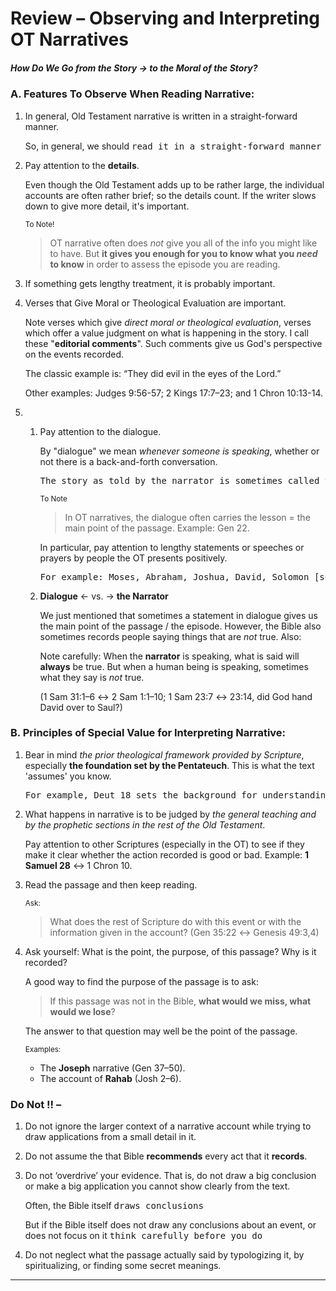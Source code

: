 
# Review – Observing and Interpreting OT Narratives

##### How Do We Go from the Story → to the Moral of the Story?

### A. Features To Observe When Reading Narrative:

1. In general, Old Testament narrative is written in a straight-forward manner.

   So, in general, we should <samp>read it in a straight-forward manner</samp>

2. Pay attention to the **details**.

   Even though the Old Testament adds up to be rather large, the individual accounts are often rather brief; so the details count. If the writer slows down to give more detail, it's important.

   <sub>To Note!</sub>
   > OT narrative often does _not_ give you all of the info you might like to have.
   But **it gives you enough for you to know what you _need_ to know** in order to assess the episode you are reading.

3. If something gets lengthy treatment, it is probably important.

4. Verses that Give Moral or Theological Evaluation are important.

   Note verses which give _direct moral or theological evaluation_, verses which offer a value judgment on what is happening in the story. I call these "**editorial comments**". Such comments give us God's perspective on the events recorded.

   The classic example is: “They did evil in the eyes of the Lord.”

   Other examples: Judges 9:56-57; 2 Kings 17:7–23; and 1 Chron 10:13-14.

5. 1. Pay attention to the dialogue.

      By "dialogue" we mean _whenever someone is speaking_, whether or not there is a back-and-forth conversation.

      <pre>The story as told by the narrator is sometimes called the "narrative proper."</pre>

      <sub>To Note</sub>
      > In OT narratives, the dialogue often carries the lesson = the main point of the passage. Example: Gen 22.

      In particular, pay attention to lengthy statements or speeches or prayers by people the OT presents positively.

      <pre>For example: Moses, Abraham, Joshua, David, Solomon [sometimes ☹️], king Josiah, Joseph, Daniel, Ezra, Nehemiah. Note, however: Just because a person is a main character in an episode does not guarantee that the OT is presenting them positively.</pre>

   2. **Dialogue** ← vs. → **the Narrator**

      We just mentioned that sometimes a statement in dialogue gives us the main point of the passage / the episode. However, the Bible also sometimes records people saying things that are _not_ true. Also:

      Note carefully: When the **narrator** is speaking, what is said will **always** be true. But when a human being is speaking, sometimes what they say is _not_ true.

      (1 Sam 31:1–6 ↔ 2 Sam 1:1–10; 1 Sam 23:7 ↔ 23:14, did God hand David over to Saul?)

### B. Principles of Special Value for Interpreting Narrative:

1. Bear in mind _the prior theological framework provided by Scripture_, especially **the foundation set by the Pentateuch**. This is what the text 'assumes' you know.

   <pre>For example, Deut 18 sets the background for understanding 1 Sam 28; + see below.</pre>

2. What happens in narrative is to be judged by _the general teaching and by the prophetic sections in the rest of the Old Testament_.

   Pay attention to other Scriptures (especially in the OT) to see if they make it clear whether the action recorded is good or bad. Example: **1 Samuel 28** ↔ 1 Chron 10.

3. Read the passage and then keep reading.

   <sub>Ask:</sub>
   > What does the rest of Scripture do with this event or with the information given in the account? (Gen 35:22 ↔ Genesis 49:3,4)

4. Ask yourself: What is the point, the purpose, of this passage? Why is it recorded?

   A good way to find the purpose of the passage is to ask:

   > If this passage was not in the Bible, **what would we miss, what would we lose**?

   The answer to that question may well be the point of the passage.

   <sub>Examples:</sub>
   - The **Joseph** narrative (Gen 37–50).
   - The account of **Rahab** (Josh 2–6).

### Do Not !! –

1. Do not ignore the larger context of a narrative account while trying to draw applications from a small detail in it.

2. Do not assume the that Bible **recommends** every act that it **records**.

3. Do not ‘overdrive’ your evidence. That is, do not draw a big conclusion or make a big application you cannot show clearly from the text.

   Often, the Bible itself <samp>draws conclusions</samp>

   But if the Bible itself does not draw any conclusions about an event, or does not focus on it <samp>think carefully before you do</samp>

4. Do not neglect what the passage actually said by typologizing it, by spiritualizing, or finding some secret meanings.

<hr class='logo' />

